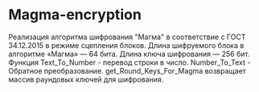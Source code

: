 # Magma-encryption
Реализация алгоритма шифрования "Магма" в соответствие с ГОСТ 34.12.2015 в режиме сцепления блоков. Длина шифруемого блока в алгоритме «Магма» — 64 бита. Длина ключа шифрования — 256 бит. Функция Text_To_Number - перевод строки в число. Number_To_Text - Обратное преобразование. get_Round_Keys_For_Magma возвращает массив раундовых ключей для шифрования.
